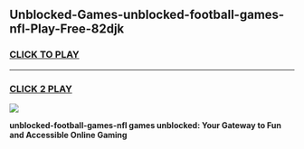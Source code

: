 
## Unblocked-Games-unblocked-football-games-nfl-Play-Free-82djk
<h3>
<a href="https://premium76.site?title=unblocked-football-games-nfl&ref=23A">CLICK TO PLAY</a></h3>
<hr>

<h3>
<a href="https://premium76.site?title=unblocked-football-games-nfl&ref=23A">CLICK 2 PLAY</a>
  
</h3>

<a href="https://premium76.site?title=unblocked-football-games-nfl&ref=23A"><img src="https://clearcache.store/games.png"></a>


**unblocked-football-games-nfl games unblocked: Your Gateway to Fun and Accessible Online Gaming**
